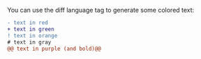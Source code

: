 You can use the diff language tag to generate some colored text:

```diff
- text in red
+ text in green
! text in orange
# text in gray
@@ text in purple (and bold)@@
```
